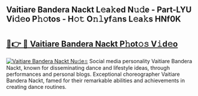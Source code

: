 ## Vaitiare Bandera Nackt L𝚎a𝚔ed N𝚞𝚍e - Part-LYU Vi𝚍𝚎o P𝚑𝚘tos - H𝚘𝚝 O𝚗𝚕yf𝚊ns L𝚎a𝚔s HNf0K

# <h2><a href="http://kf8eje.oniu.top/?m=Vaitiare+Bandera+Nackt">🔗👉 🔴 Vaitiare Bandera Nackt P𝚑ot𝚘𝚜 V𝚒d𝚎o</a></h2>

[![Vaitiare Bandera Nackt Nu𝚍e𝚜](https://i.imgur.com/0qMVB7G.gif)](http://kf8eje.oniu.top/?m=Vaitiare+Bandera+Nackt)
Social media personality Vaitiare Bandera Nackt, known for disseminating dance and lifestyle ideas, through performances and personal blogs. Exceptional choreographer Vaitiare Bandera Nackt, famed for their remarkable abilities and achievements in creating dance routines.  
